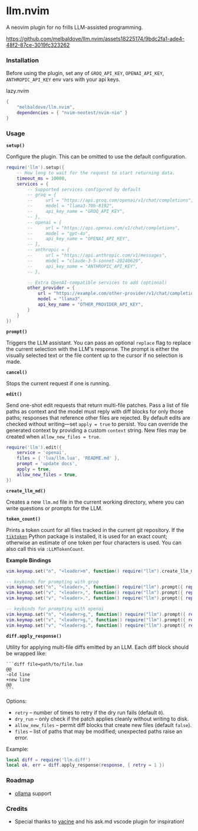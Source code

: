 # llm.nvim

A neovim plugin for no frills LLM-assisted programming.


https://github.com/melbaldove/llm.nvim/assets18225174/9bdc2fa1-ade4-48f2-87ce-3019fc323262


### Installation

Before using the plugin, set any of `GROQ_API_KEY`, `OPENAI_API_KEY`, `ANTHROPIC_API_KEY` env vars with your api keys.

lazy.nvim
```lua
{
    "melbaldove/llm.nvim",
    dependencies = { "nvim-neotest/nvim-nio" }
}
```

### Usage

**`setup()`**

Configure the plugin. This can be omitted to use the default configuration.

```lua
require('llm').setup({
    -- How long to wait for the request to start returning data.
    timeout_ms = 10000,
    services = {
        -- Supported services configured by default
        -- groq = {
        --     url = "https://api.groq.com/openai/v1/chat/completions",
        --     model = "llama3-70b-8192",
        --     api_key_name = "GROQ_API_KEY",
        -- },
        -- openai = {
        --     url = "https://api.openai.com/v1/chat/completions",
        --     model = "gpt-4o",
        --     api_key_name = "OPENAI_API_KEY",
        -- },
        -- anthropic = {
        --     url = "https://api.anthropic.com/v1/messages",
        --     model = "claude-3-5-sonnet-20240620",
        --     api_key_name = "ANTHROPIC_API_KEY",
        -- },

        -- Extra OpenAI-compatible services to add (optional)
        other_provider = {
            url = "https://example.com/other-provider/v1/chat/completions",
            model = "llama3",
            api_key_name = "OTHER_PROVIDER_API_KEY",
        }
    }
})
```

**`prompt()`**

Triggers the LLM assistant. You can pass an optional `replace` flag to replace the current selection with the LLM's response. The prompt is either the visually selected text or the file content up to the cursor if no selection is made.

**`cancel()`**

Stops the current request if one is running.

**`edit()`**

Send one-shot edit requests that return multi-file patches. Pass a list of file paths as
context and the model must reply with diff blocks for only those paths; responses that
reference other files are rejected. By default edits
are checked without writing—set `apply = true` to persist. You can override the generated
context by providing a custom `context` string. New files may be created when
`allow_new_files = true`.

```lua
require('llm').edit({
    service = 'openai',
    files = { 'lua/llm.lua', 'README.md' },
    prompt = 'update docs',
    apply = true,
    allow_new_files = true,
})
```

**`create_llm_md()`**

Creates a new `llm.md` file in the current working directory, where you can write questions or prompts for the LLM.

**`token_count()`**

Prints a token count for all files tracked in the current git repository. If the
[`tiktoken`](https://github.com/openai/tiktoken) Python package is installed,
it is used for an exact count; otherwise an estimate of one token per four
characters is used. You can also call this via `:LLMTokenCount`.

**Example Bindings**
```lua
vim.keymap.set("n", "<leader>m", function() require("llm").create_llm_md() end)

-- keybinds for prompting with groq
vim.keymap.set("n", "<leader>,", function() require("llm").prompt({ replace = false, service = "groq" }) end)
vim.keymap.set("v", "<leader>,", function() require("llm").prompt({ replace = false, service = "groq" }) end)
vim.keymap.set("v", "<leader>.", function() require("llm").prompt({ replace = true, service = "groq" }) end)

-- keybinds for prompting with openai
vim.keymap.set("n", "<leader>g,", function() require("llm").prompt({ replace = false, service = "openai" }) end)
vim.keymap.set("v", "<leader>g,", function() require("llm").prompt({ replace = false, service = "openai" }) end)
vim.keymap.set("v", "<leader>g.", function() require("llm").prompt({ replace = true, service = "openai" }) end)
```

**`diff.apply_response()`**

Utility for applying multi‑file diffs emitted by an LLM. Each diff block should be wrapped like:

````
```diff file=path/to/file.lua
@@
-old line
+new line
@@
```
````

Options:

- `retry` – number of times to retry if the dry run fails (default `0`).
- `dry_run` – only check if the patch applies cleanly without writing to disk.
- `allow_new_files` – permit diff blocks that create new files (default `false`).
- `files` – list of paths that may be modified; unexpected paths raise an error.

Example:

```lua
local diff = require('llm.diff')
local ok, err = diff.apply_response(response, { retry = 1 })
```

### Roadmap
- [ollama](https://github.com/ollama/ollama) support

### Credits

- Special thanks to [yacine](https://twitter.com/i/broadcasts/1kvJpvRPjNaKE) and his ask.md vscode plugin for inspiration!

